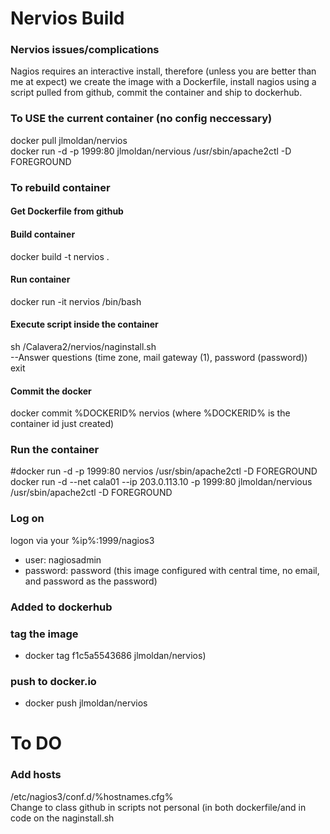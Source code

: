 # Nervios Build

### Nervios issues/complications
Nagios requires an interactive install, therefore (unless you are better than me at expect) we create the image with a Dockerfile, install nagios using a script pulled from github, commit the container and ship to dockerhub.

### To USE the current container (no config neccessary)
docker pull jlmoldan/nervios<br>
docker run -d -p 1999:80 jlmoldan/nervious /usr/sbin/apache2ctl -D FOREGROUND<br>

### To rebuild container
#### Get Dockerfile from github

#### Build container
docker build -t nervios .<br>

#### Run container
docker run -it nervios /bin/bash<br>

#### Execute script inside the container
sh /Calavera2/nervios/naginstall.sh<br>
   --Answer questions (time zone, mail gateway (1), password (password))<br>
exit<br>

#### Commit the docker
docker commit %DOCKERID% nervios (where  %DOCKERID% is the container id just created) <br>

### Run the container
#docker run -d -p 1999:80 nervios /usr/sbin/apache2ctl -D FOREGROUND<br>
docker run -d  --net cala01 --ip 203.0.113.10 -p 1999:80 jlmoldan/nervious /usr/sbin/apache2ctl -D FOREGROUND<br>

### Log on 
logon via your %ip%:1999/nagios3 
  - user: nagiosadmin
  - password: password
  (this image configured with central time, no email, and password as the password)<br>

### Added to dockerhub
### tag the image 
  - docker tag f1c5a5543686 jlmoldan/nervios)<br>
### push to docker.io
  - docker push  jlmoldan/nervios
  

# To DO
### Add hosts
/etc/nagios3/conf.d/%hostnames.cfg% <br>
Change to class github in scripts not personal (in both dockerfile/and in code on the naginstall.sh<br>
